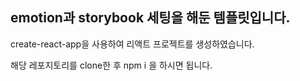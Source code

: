## emotion과 storybook 세팅을 해둔 템플릿입니다. 

create-react-app을 사용하여 리액트 프로젝트를 생성하였습니다. 

해당 레포지토리를 clone한 후 npm i 을 하시면 됩니다. 

